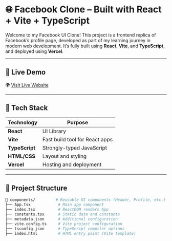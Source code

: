# 🌐 Facebook Clone – Built with React + Vite + TypeScript

Welcome to my Facebook UI Clone! This project is a frontend replica of Facebook’s profile page, developed as part of my learning journey in modern web development. It’s fully built using **React**, **Vite**, and **TypeScript**, and deployed using **Vercel**.

---

## 📸 Live Demo

🌍 [Visit Live Website](https://srfacebookpageproduction.vercel.app/)

---

## 🔧 Tech Stack

| Technology    | Purpose                        |
|---------------|--------------------------------|
| **React**     | UI Library                     |
| **Vite**      | Fast build tool for React apps |
| **TypeScript**| Strongly-typed JavaScript      |
| **HTML/CSS**  | Layout and styling             |
| **Vercel**    | Hosting and deployment         |

---

## 📂 Project Structure

```bash
📁 components/         # Reusable UI components (Header, Profile, etc.)
├── App.tsx            # Main app component
├── index.tsx          # ReactDOM renders App
├── constants.tsx      # Static data and constants
├── metadata.json      # Additional configuration
├── vite.config.ts     # Vite project configuration
├── tsconfig.json      # TypeScript compiler options
├── index.html         # HTML entry point (Vite template)

